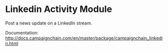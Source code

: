 Linkedin Activity Module
========================

Post a news update on a LinkedIn stream.

Documentation: http://docs.campaignchain.com/en/master/package/campaignchain_linkedin.html